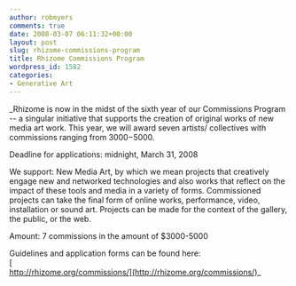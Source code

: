 ```yaml
---
author: robmyers
comments: true
date: 2008-03-07 06:11:32+00:00
layout: post
slug: rhizome-commissions-program
title: Rhizome Commissions Program
wordpress_id: 1582
categories:
- Generative Art
---
```


_Rhizome is now in the midst of the sixth year of our Commissions Program -- a singular initiative that supports the creation of original works of new media art work. This year, we will award seven artists/ collectives with commissions ranging from $3000-$5000.  
  
Deadline for applications: midnight, March 31, 2008  
  
We support: New Media Art, by which we mean projects that creatively engage new and networked technologies and also works that reflect on the impact of these tools and media in a variety of forms. Commissioned projects can take the final form of online works, performance, video, installation or sound art. Projects can be made for the context of the gallery, the public, or the web.  
  
Amount: 7 commissions in the amount of $3000-5000  
  
Guidelines and application forms can be found here:  
[  
http://rhizome.org/commissions/](http://rhizome.org/commissions/)_  


